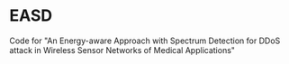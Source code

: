 # EASD
Code for "An Energy-aware Approach with Spectrum Detection for DDoS attack in Wireless Sensor Networks of Medical Applications"

